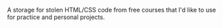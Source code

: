 A storage for stolen HTML/CSS code from free courses that I'd like to use for practice and personal projects.  
